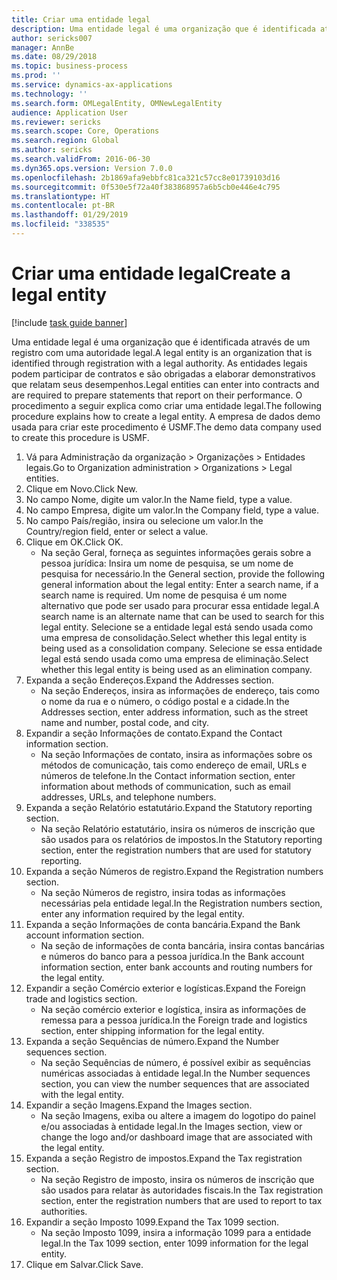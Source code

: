 ```yaml
---
title: Criar uma entidade legal
description: Uma entidade legal é uma organização que é identificada através de um registro com uma autoridade legal.
author: sericks007
manager: AnnBe
ms.date: 08/29/2018
ms.topic: business-process
ms.prod: ''
ms.service: dynamics-ax-applications
ms.technology: ''
ms.search.form: OMLegalEntity, OMNewLegalEntity
audience: Application User
ms.reviewer: sericks
ms.search.scope: Core, Operations
ms.search.region: Global
ms.author: sericks
ms.search.validFrom: 2016-06-30
ms.dyn365.ops.version: Version 7.0.0
ms.openlocfilehash: 2b1869afa9ebbfc81ca321c57cc8e01739103d16
ms.sourcegitcommit: 0f530e5f72a40f383868957a6b5cb0e446e4c795
ms.translationtype: HT
ms.contentlocale: pt-BR
ms.lasthandoff: 01/29/2019
ms.locfileid: "338535"
---
```

# <a name="create-a-legal-entity"></a><span data-ttu-id="205a2-103">Criar uma entidade legal</span><span class="sxs-lookup"><span data-stu-id="205a2-103">Create a legal entity</span></span>

[!include [task guide banner](../../includes/task-guide-banner.md)]

<span data-ttu-id="205a2-104">Uma entidade legal é uma organização que é identificada através de um registro com uma autoridade legal.</span><span class="sxs-lookup"><span data-stu-id="205a2-104">A legal entity is an organization that is identified through registration with a legal authority.</span></span> <span data-ttu-id="205a2-105">As entidades legais podem participar de contratos e são obrigadas a elaborar demonstrativos que relatam seus desempenhos.</span><span class="sxs-lookup"><span data-stu-id="205a2-105">Legal entities can enter into contracts and are required to prepare statements that report on their performance.</span></span> <span data-ttu-id="205a2-106">O procedimento a seguir explica como criar uma entidade legal.</span><span class="sxs-lookup"><span data-stu-id="205a2-106">The following procedure explains how to create a legal entity.</span></span> <span data-ttu-id="205a2-107">A empresa de dados demo usada para criar este procedimento é USMF.</span><span class="sxs-lookup"><span data-stu-id="205a2-107">The demo data company used to create this procedure is USMF.</span></span>

1. <span data-ttu-id="205a2-108">Vá para Administração da organização > Organizações > Entidades legais.</span><span class="sxs-lookup"><span data-stu-id="205a2-108">Go to Organization administration > Organizations > Legal entities.</span></span>
2. <span data-ttu-id="205a2-109">Clique em Novo.</span><span class="sxs-lookup"><span data-stu-id="205a2-109">Click New.</span></span>
3. <span data-ttu-id="205a2-110">No campo Nome, digite um valor.</span><span class="sxs-lookup"><span data-stu-id="205a2-110">In the Name field, type a value.</span></span>
4. <span data-ttu-id="205a2-111">No campo Empresa, digite um valor.</span><span class="sxs-lookup"><span data-stu-id="205a2-111">In the Company field, type a value.</span></span>
5. <span data-ttu-id="205a2-112">No campo País/região, insira ou selecione um valor.</span><span class="sxs-lookup"><span data-stu-id="205a2-112">In the Country/region field, enter or select a value.</span></span>
6. <span data-ttu-id="205a2-113">Clique em OK.</span><span class="sxs-lookup"><span data-stu-id="205a2-113">Click OK.</span></span>
    * <span data-ttu-id="205a2-114">Na seção Geral, forneça as seguintes informações gerais sobre a pessoa jurídica: Insira um nome de pesquisa, se um nome de pesquisa for necessário.</span><span class="sxs-lookup"><span data-stu-id="205a2-114">In the General section, provide the following general information about the legal entity: Enter a search name, if a search name is required.</span></span> <span data-ttu-id="205a2-115">Um nome de pesquisa é um nome alternativo que pode ser usado para procurar essa entidade legal.</span><span class="sxs-lookup"><span data-stu-id="205a2-115">A search name is an alternate name that can be used to search for this legal entity.</span></span> <span data-ttu-id="205a2-116">Selecione se a entidade legal está sendo usada como uma empresa de consolidação.</span><span class="sxs-lookup"><span data-stu-id="205a2-116">Select whether this legal entity is being used as a consolidation company.</span></span> <span data-ttu-id="205a2-117">Selecione se essa entidade legal está sendo usada como uma empresa de eliminação.</span><span class="sxs-lookup"><span data-stu-id="205a2-117">Select whether this legal entity is being used as an elimination company.</span></span>  
7. <span data-ttu-id="205a2-118">Expanda a seção Endereços.</span><span class="sxs-lookup"><span data-stu-id="205a2-118">Expand the Addresses section.</span></span>
    * <span data-ttu-id="205a2-119">Na seção Endereços, insira as informações de endereço, tais como o nome da rua e o número, o código postal e a cidade.</span><span class="sxs-lookup"><span data-stu-id="205a2-119">In the Addresses section, enter address information, such as the street name and number, postal code, and city.</span></span>  
8. <span data-ttu-id="205a2-120">Expandir a seção Informações de contato.</span><span class="sxs-lookup"><span data-stu-id="205a2-120">Expand the Contact information section.</span></span>
    * <span data-ttu-id="205a2-121">Na seção Informações de contato, insira as informações sobre os métodos de comunicação, tais como endereço de email, URLs e números de telefone.</span><span class="sxs-lookup"><span data-stu-id="205a2-121">In the Contact information section, enter information about methods of communication, such as email addresses, URLs, and telephone numbers.</span></span>  
9. <span data-ttu-id="205a2-122">Expanda a seção Relatório estatutário.</span><span class="sxs-lookup"><span data-stu-id="205a2-122">Expand the Statutory reporting section.</span></span>
    * <span data-ttu-id="205a2-123">Na seção Relatório estatutário, insira os números de inscrição que são usados para os relatórios de impostos.</span><span class="sxs-lookup"><span data-stu-id="205a2-123">In the Statutory reporting section, enter the registration numbers that are used for statutory reporting.</span></span>  
10. <span data-ttu-id="205a2-124">Expanda a seção Números de registro.</span><span class="sxs-lookup"><span data-stu-id="205a2-124">Expand the Registration numbers section.</span></span>
    * <span data-ttu-id="205a2-125">Na seção Números de registro, insira todas as informações necessárias pela entidade legal.</span><span class="sxs-lookup"><span data-stu-id="205a2-125">In the Registration numbers section, enter any information required by the legal entity.</span></span>  
11. <span data-ttu-id="205a2-126">Expanda a seção Informações de conta bancária.</span><span class="sxs-lookup"><span data-stu-id="205a2-126">Expand the Bank account information section.</span></span>
    * <span data-ttu-id="205a2-127">Na seção de informações de conta bancária, insira contas bancárias e números do banco para a pessoa jurídica.</span><span class="sxs-lookup"><span data-stu-id="205a2-127">In the Bank account information section, enter bank accounts and routing numbers for the legal entity.</span></span>  
12. <span data-ttu-id="205a2-128">Expandir a seção Comércio exterior e logísticas.</span><span class="sxs-lookup"><span data-stu-id="205a2-128">Expand the Foreign trade and logistics section.</span></span>
    * <span data-ttu-id="205a2-129">Na seção comércio exterior e logística, insira as informações de remessa para a pessoa jurídica.</span><span class="sxs-lookup"><span data-stu-id="205a2-129">In the Foreign trade and logistics section, enter shipping information for the legal entity.</span></span>  
13. <span data-ttu-id="205a2-130">Expanda a seção Sequências de número.</span><span class="sxs-lookup"><span data-stu-id="205a2-130">Expand the Number sequences section.</span></span>
    * <span data-ttu-id="205a2-131">Na seção Sequências de número, é possível exibir as sequências numéricas associadas à entidade legal.</span><span class="sxs-lookup"><span data-stu-id="205a2-131">In the Number sequences section, you can view the number sequences that are associated with the legal entity.</span></span>  
14. <span data-ttu-id="205a2-132">Expandir a seção Imagens.</span><span class="sxs-lookup"><span data-stu-id="205a2-132">Expand the Images section.</span></span>
    * <span data-ttu-id="205a2-133">Na seção Imagens, exiba ou altere a imagem do logotipo do painel e/ou associadas à entidade legal.</span><span class="sxs-lookup"><span data-stu-id="205a2-133">In the Images section, view or change the logo and/or dashboard image that are associated with the legal entity.</span></span>  
15. <span data-ttu-id="205a2-134">Expanda a seção Registro de impostos.</span><span class="sxs-lookup"><span data-stu-id="205a2-134">Expand the Tax registration section.</span></span>
    * <span data-ttu-id="205a2-135">Na seção Registro de imposto, insira os números de inscrição que são usados para relatar às autoridades fiscais.</span><span class="sxs-lookup"><span data-stu-id="205a2-135">In the Tax registration section, enter the registration numbers that are used to report to tax authorities.</span></span>  
16. <span data-ttu-id="205a2-136">Expandir a seção Imposto 1099.</span><span class="sxs-lookup"><span data-stu-id="205a2-136">Expand the Tax 1099 section.</span></span>
    * <span data-ttu-id="205a2-137">Na seção Imposto 1099, insira a informação 1099 para a entidade legal.</span><span class="sxs-lookup"><span data-stu-id="205a2-137">In the Tax 1099 section, enter 1099 information for the legal entity.</span></span>  
17. <span data-ttu-id="205a2-138">Clique em Salvar.</span><span class="sxs-lookup"><span data-stu-id="205a2-138">Click Save.</span></span>

